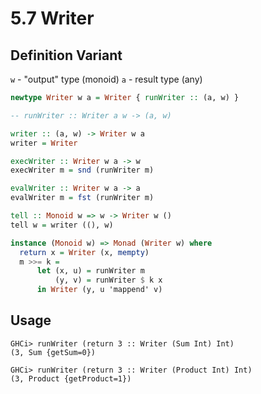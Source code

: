 # 5.7 Writer

## Definition Variant

`w` - "output" type (monoid)
`a` - result type (any)

```haskell
newtype Writer w a = Writer { runWriter :: (a, w) }

-- runWriter :: Writer a w -> (a, w)

writer :: (a, w) -> Writer w a
writer = Writer

execWriter :: Writer w a -> w
execWriter m = snd (runWriter m)

evalWriter :: Writer w a -> a
evalWriter m = fst (runWriter m)

tell :: Monoid w => w -> Writer w ()
tell w = writer ((), w)

instance (Monoid w) => Monad (Writer w) where
  return x = Writer (x, mempty)
  m >>= k =
      let (x, u) = runWriter m
          (y, v) = runWriter $ k x
      in Writer (y, u 'mappend' v)
```

## Usage

```
GHCi> runWriter (return 3 :: Writer (Sum Int) Int)
(3, Sum {getSum=0})

GHCi> runWriter (return 3 :: Writer (Product Int) Int)
(3, Product {getProduct=1})
```